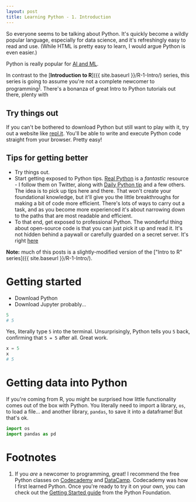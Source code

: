 ```yaml
---
layout: post
title: Learning Python - 1. Introduction
---
```


So everyone seems to be talking about Python. It's quickly become a wildly popular language, especially for data science, and it's refreshingly easy to read and use. (While HTML is pretty easy to learn, I would argue Python is even easier.)

Python is really popular for [AI and ML](https://www.heliossolutions.co/blog/why-choose-python-for-artificial-intelligence-and-machine-learning/).

In contrast to the [**Introduction to R**]({{ site.baseurl }}/R-1-Intro/) series, this series is going to assume you're not a complete newcomer to programming<sup>[1](#footnotes)</sup>. There's a bonanza of great Intro to Python tutorials out there, plenty with


## Try things out
If you can't be bothered to download Python but still want to play with it, try out a website like [repl.it](https://repl.it). You'll be able to write and execute Python code straight from your browser. Pretty easy!


## Tips for getting better
* Try things out.
* Start getting exposed to Python tips. [Real Python](https://realpython.com/) is a _fantastic_ resource - I follow them on Twitter, along with [Daily Python tip](https://twitter.com/python_tip) and a few others. The idea is to pick up tips here and there. That won't create your foundational knowledge, but it'll give you the little breakthroughs for making a bit of code more efficient. There's lots of ways to carry out a task, and as you become more experienced it's about narrowing down to the paths that are most readable and efficient.
* To that end, get exposed to professional Python. The wonderful thing about open-source code is that you can just pick it up and read it. It's not hidden behind a paywall or carefully guarded on a secret server. It's right [here]()








**Note:** much of this posts is a slightly-modified version of the ["Intro to R" series]({{ site.baseurl }}/R-1-Intro/).

# Getting started
* Download Python
* Download Jupyter probably...

```python
5
# 5
```

Yes, literally type `5` into the terminal. Unsurprisingly, Python tells you `5` back, confirming that `5 = 5` after all. Great work.

```python
x = 5
x
# 5
```

# Getting data into Python
If you're coming from R, you might be surprised how little functionality comes out of the box with Python. You literally need to import a library, `os`, to load a file... and another library, `pandas`, to save it into a dataframe! But that's ok.

```python
import os
import pandas as pd

```


# Footnotes
1. If you _are_ a newcomer to programming, great! I recommend the free Python classes on [Codecademy]((https://www.codecademy.com/learn/learn-python)) and [DataCamp]((https://www.datacamp.com/courses/intro-to-python-for-data-science)). Codecademy was how I first learned Python. Once you're ready to try it on your own, you can check out the [Getting Started guide](https://www.python.org/about/gettingstarted/) from the Python Foundation.

